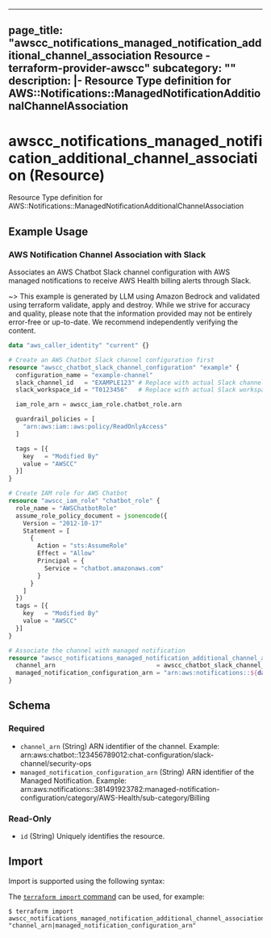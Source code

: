 
---
page_title: "awscc_notifications_managed_notification_additional_channel_association Resource - terraform-provider-awscc"
subcategory: ""
description: |-
  Resource Type definition for AWS::Notifications::ManagedNotificationAdditionalChannelAssociation
---

# awscc_notifications_managed_notification_additional_channel_association (Resource)

Resource Type definition for AWS::Notifications::ManagedNotificationAdditionalChannelAssociation

## Example Usage

### AWS Notification Channel Association with Slack

Associates an AWS Chatbot Slack channel configuration with AWS managed notifications to receive AWS Health billing alerts through Slack.

~> This example is generated by LLM using Amazon Bedrock and validated using terraform validate, apply and destroy. While we strive for accuracy and quality, please note that the information provided may not be entirely error-free or up-to-date. We recommend independently verifying the content.

```terraform
data "aws_caller_identity" "current" {}

# Create an AWS Chatbot Slack channel configuration first
resource "awscc_chatbot_slack_channel_configuration" "example" {
  configuration_name = "example-channel"
  slack_channel_id   = "EXAMPLE123" # Replace with actual Slack channel ID
  slack_workspace_id = "T0123456"   # Replace with actual Slack workspace ID

  iam_role_arn = awscc_iam_role.chatbot_role.arn

  guardrail_policies = [
    "arn:aws:iam::aws:policy/ReadOnlyAccess"
  ]

  tags = [{
    key   = "Modified By"
    value = "AWSCC"
  }]
}

# Create IAM role for AWS Chatbot
resource "awscc_iam_role" "chatbot_role" {
  role_name = "AWSChatbotRole"
  assume_role_policy_document = jsonencode({
    Version = "2012-10-17"
    Statement = [
      {
        Action = "sts:AssumeRole"
        Effect = "Allow"
        Principal = {
          Service = "chatbot.amazonaws.com"
        }
      }
    ]
  })
  tags = [{
    key   = "Modified By"
    value = "AWSCC"
  }]
}

# Associate the channel with managed notification
resource "awscc_notifications_managed_notification_additional_channel_association" "example" {
  channel_arn                            = awscc_chatbot_slack_channel_configuration.example.arn
  managed_notification_configuration_arn = "arn:aws:notifications::${data.aws_caller_identity.current.account_id}:managed-notification-configuration/category/AWS-Health/sub-category/Billing"
}
```

<!-- schema generated by tfplugindocs -->
## Schema

### Required

- `channel_arn` (String) ARN identifier of the channel.
Example: arn:aws:chatbot::123456789012:chat-configuration/slack-channel/security-ops
- `managed_notification_configuration_arn` (String) ARN identifier of the Managed Notification.
Example: arn:aws:notifications::381491923782:managed-notification-configuration/category/AWS-Health/sub-category/Billing

### Read-Only

- `id` (String) Uniquely identifies the resource.

## Import

Import is supported using the following syntax:

The [`terraform import` command](https://developer.hashicorp.com/terraform/cli/commands/import) can be used, for example:

```shell
$ terraform import awscc_notifications_managed_notification_additional_channel_association.example "channel_arn|managed_notification_configuration_arn"
```
